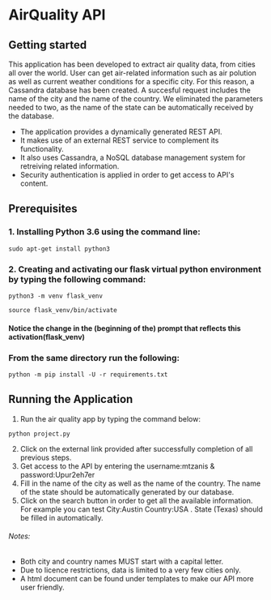 # **AirQuality API**

## **Getting started**

This application has been developed to extract air quality data, from cities all over the world. User can get air-related information such as air polution as well as current weather conditions for a specific city. For this reason, a Cassandra database has been created. A succesful request includes the name of the city and the name of the country. We eliminated the parameters needed to two, as the name of the state can be automatically received by the database.      
- The application provides a dynamically generated REST API.
- It makes use of an external REST service to complement its functionality.
- It also uses Cassandra, a NoSQL database management system for retreiving related information.
- Security authentication is applied in order to get access to API's content.  
 
## **Prerequisites**

### **1. Installing Python 3.6 using the command line:**
```
sudo apt-get install python3
```
### 2. Creating and activating our flask virtual python environment by typing the following command:
```
python3 -m venv flask_venv
```
```
source flask_venv/bin/activate
```
####   Notice the change in the (beginning of the) prompt that reflects this activation(flask_venv)

### From the same directory run the following:
```
python -m pip install -U -r requirements.txt
```
## **Running the Application**

1. Run the air quality app by typing the command below:
```
python project.py
```
2. Click on the external link provided after successfully completion of all previous steps.
3. Get access to the API by entering the username:mtzanis & password:Upur2eh7er
4. Fill in the name of the city as well as the name of the country. The name of the state should be automatically generated by our database. 
5. Click on the search button in order to get all the available information.
For example you can test City:Austin Country:USA . State (Texas) should be filled in automatically. 

###### Notes:
- Both city and country names MUST start with a capital letter. 
- Due to licence restrictions, data is limited to a very few cities only.
- A html document can be found under templates to make our API more user friendly. 

